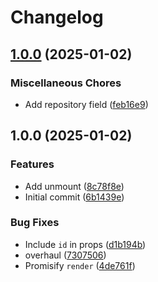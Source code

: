 # Changelog

## [1.0.0](https://github.com/ookkoouu/react-webext-menu/compare/v1.0.0...v1.0.0) (2025-01-02)


### Miscellaneous Chores

* Add repository field ([feb16e9](https://github.com/ookkoouu/react-webext-menu/commit/feb16e98c039b93c119ccf8356f48ac41b470c08))

## 1.0.0 (2025-01-02)


### Features

* Add unmount ([8c78f8e](https://github.com/ookkoouu/react-webext-menu/commit/8c78f8ed871e85ac579e5937cecbd01348aaffd0))
* Initial commit ([6b1439e](https://github.com/ookkoouu/react-webext-menu/commit/6b1439e5c5dadef5edda09d7e27de8355925c09c))


### Bug Fixes

* Include `id` in props ([d1b194b](https://github.com/ookkoouu/react-webext-menu/commit/d1b194bc294501f913a5f9147d379f32b0eb0f4b))
* overhaul ([7307506](https://github.com/ookkoouu/react-webext-menu/commit/7307506ddff64fb748aac9df44de7c7fc4c4125f))
* Promisify `render` ([4de761f](https://github.com/ookkoouu/react-webext-menu/commit/4de761f78fc70c3bff778e4f2da6a7fa7624d01a))
